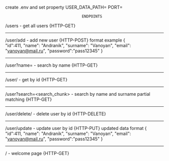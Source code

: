 create .env and set property
USER_DATA_PATH=<path to JSON file where can be saved user data>
PORT=<port number>

                                      ENDPOINTS

/users - get all users {HTTP-GET}
*************************
/user/add - add new user {HTTP-POST}
format example
{       
"id":411,
"name": "Andranik",
"surname": "Vanoyan",
"email": "vanoyan@mail.ru",
"password":"pass12345"
}
*************************
/user?name=<name> - search by name {HTTP-GET}
*************************
/user/<id> - get by id {HTTP-GET}
*************************
/user?search=<search_chunk> - search by name and surname partial matching {HTTP-GET}
*************************
/user/delete/<id> - delete user by id {HTTP-DELETE}
*************************
/user/update - update user by id {HTTP-PUT}
updated data format
{       
"id":411,
"name": "Andranik",
"surname": "Vanoyan",
"email": "vanoyan@mail.ru",
"password":"pass12345"
}
*************************
/ - welcome page {HTTP-GET}

